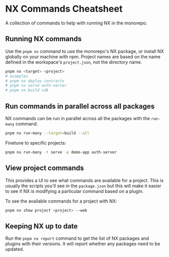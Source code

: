 # NX Commands Cheatsheet

A collection of commands to help with running NX in the monorepo.

## Running NX commands

Use the `pnpm nx` command to use the monorepo's NX package, or install NX
globally on your machine with npm. Project names are based on the name defined
in the workspace's `project.json`, not the directory name.

```bash
pnpm nx <target> <project>
# examples
# pnpm nx deploy contracts
# pnpm nx serve auth-server
# pnpm nx build sdk
```

## Run commands in parallel across all packages

NX commands can be run in parallel across all the packages with the `run-many`
command.

```bash
pnpm nx run-many --target=build --all
```

Finetune to specific projects:

```bash
pnpm nx run-many -t serve -p demo-app auth-server
```

## View project commands

This provides a UI to see what commands are available for a project. This is
usually the scripts you'll see in the `package.json` but this will make it
easier to see if NX is modifying a particular command based on a plugin.

To see the available commands for a project with NX:

```bash
pnpm nx show project <project> --web
```

## Keeping NX up to date

Run the `pnpm nx report` command to get the list of NX packages and plugins with
their versions. It will report whether any packages need to be updated.
